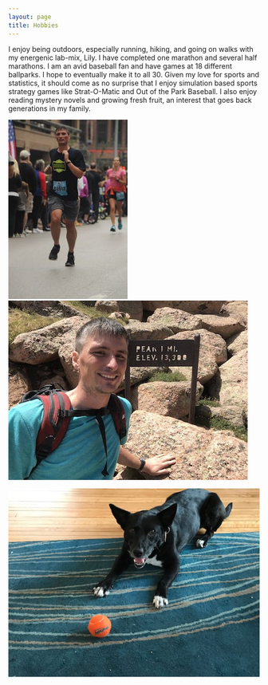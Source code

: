 ```yaml
---
layout: page
title: Hobbies
---
```



I enjoy being outdoors, especially running, hiking, and going on walks with my energenic lab-mix, Lily. I have completed one marathon and several half marathons. I am an avid baseball fan and have games at 18 different ballparks. I hope to eventually make it to all 30. Given my love for sports and statistics, it should come as no surprise that I enjoy simulation based sports strategy games like Strat-O-Matic and Out of the Park Baseball. I also enjoy reading mystery novels and growing fresh fruit, an interest that goes back generations in my family.   

![alt text](img/race.jpg)
![alt text](img/Pikes.jpg) 

![alt text](img/Lily.jpg)
